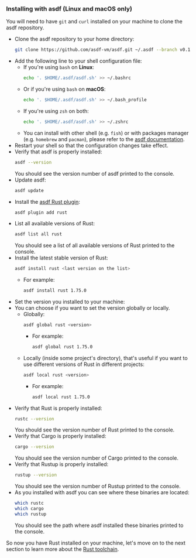 ### Installing with asdf (Linux and macOS only)

You will need to have `git` and `curl` installed on your machine to clone the asdf repository.

- Clone the asdf repository to your home directory:
    ```bash
    git clone https://github.com/asdf-vm/asdf.git ~/.asdf --branch v0.14.0
    ```
- Add the following line to your shell configuration file:
    - If you're using `bash` on **Linux**:
      ```bash
      echo '. $HOME/.asdf/asdf.sh' >> ~/.bashrc
      ```
    - Or if you're using `bash` on **macOS**:
      ```bash
      echo '. $HOME/.asdf/asdf.sh' >> ~/.bash_profile
      ```
    - If you're using `zsh` on both:
      ```zsh
      echo '. $HOME/.asdf/asdf.sh' >> ~/.zshrc
      ```
    - You can install with other shell (e.g. `fish`) or with packages manager (e.g. `homebrew` and `pacman`), please
      refer to the [asdf documentation](https://asdf-vm.com/guide/getting-started.html).
- Restart your shell so that the configuration changes take effect.
- Verify that asdf is properly installed:
    ```bash
    asdf --version
    ```
  You should see the version number of asdf printed to the console.
- Update asdf:
    ```bash
    asdf update
    ```
- Install the [asdf Rust plugin](https://github.com/asdf-community/asdf-rust):
    ```bash
    asdf plugin add rust
    ```
- List all available versions of Rust:
    ```bash
    asdf list all rust
    ```
  You should see a list of all available versions of Rust printed to the console.
- Install the latest stable version of Rust:
  ```bash
  asdf install rust <last version on the list>
  ```
    - For example:
      ```bash
      asdf install rust 1.75.0
      ```
- Set the version you installed to your machine:
- You can choose if you want to set the version globally or locally.
    - Globally:
      ```bash
      asdf global rust <version>
      ```
        - For example:
          ```bash
          asdf global rust 1.75.0
          ```
    - Locally (inside some project's directory), that's useful if you want to use different versions of Rust in
      different projects:
      ```bash
      asdf local rust <version>
      ```
        - For example:
          ```bash
          asdf local rust 1.75.0
          ```
- Verify that Rust is properly installed:
    ```bash
    rustc --version
    ```
  You should see the version number of Rust printed to the console.
- Verify that Cargo is properly installed:
    ```bash
    cargo --version
    ```
  You should see the version number of Cargo printed to the console.
- Verify that Rustup is properly installed:
    ```bash
    rustup --version
    ```
  You should see the version number of Rustup printed to the console.
- As you installed with asdf you can see where these binaries are located:
    ```bash
    which rustc
    which cargo
    which rustup
    ```
  You should see the path where asdf installed these binaries printed to the console.

So now you have Rust installed on your machine, let's move on to the next section to learn more about the [Rust
toolchain]().
